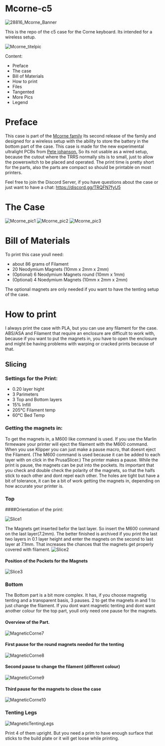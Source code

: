 # Mcorne-c5
![28816_Mcorne_Banner](https://github.com/Runningtarrens/Mcorne-c5/blob/main/pictures/Mcorne_c5%20banner.jpg)


This is the repo of the c5 case for the Corne keyboard. Its intended for a wireless setup.


![Mcorne_titelpic](https://github.com/Runningtarrens/Mcorne-c5/blob/main/pictures/20221110_092837.jpg)

Content:

* Preface
* The case
* Bill of Materials
* How to print
* Files
* Tangented
* More Pics
* Legend


# Preface

This case is part of the [Mcorne family]( https://github.com/Runningtarrens/Mcorne-overview "Mcorne overview") Its second release of the family and designed for a wireless setup with the ability to store the battery in the bottom part of the case. This case is made for the new experimental ultralight PCBs from [Pete johanson.](https://github.com/petejohanson/crkbd/tree/board/corne-ultralight "Corne Ultralight") So its not usable as a wired setup, because the cutout where the TRRS normally sits is to small, just to allow the powerswitch to be placed and operated. The print time is pretty short for the parts, also the parts are compact so should be printable on most printers.

Feel free to join the Discord Server, if you have questions about the case or just want to have a chat: https://discord.gg/TRQFN7fyU5


# The Case

![Mcorne_pic1](https://github.com/Runningtarrens/Mcorne-c5/blob/main/pictures/20221110_093136.jpg)
![Mcorne_pic2](https://github.com/Runningtarrens/Mcorne-c5/blob/main/pictures/20221110_092850.jpg)
![Mcorne_pic3](https://github.com/Runningtarrens/Mcorne-c5/blob/main/pictures/20221110_092929.jpg)

# Bill of Materials

To print this case youll need:
* about 86 grams of Filament
* 20 Neodymium Magnets (10mm x 2mm x 2mm)
*  (Optional) 6 Neodymium Magnets round (10mm x 1mm)
*  (Optional) 4 Noedymium Magnets (10mm x 2mm x 2mm)

The optional magnets are only needed if you want to have the tenting setup of the case.


# How to print
 
 I always print the case with PLA, but you can use any filament for the case. ABS/ASA and Filament that require an enclosure are difficult to work with, because if you want to put the magnets in, you have to open the enclosure and might be having problems with warping or cracked prints because of that.
 
 ## Slicing

### Settings for the Print:

* 0.20 layer hight
* 3 Parimeters
* 3 Top and Bottom layers
* 15% Infill
* 205°C Filament temp
* 60°C Bed Temp
 
### Getting the magnets in:

To get the magnets in, a M600 like command is used. If you use the Marlin firmeware your printer will eject the filament with the M600 command. When you use Klipper you can just make a pause macro, that doesnt eject the Filament. (The M600 command is used because it can be added to each layer with on click in the PrusaSlicer.) The printer makes a pause. While the print is pause, the magnets can be put into the pockets. Its important that you check and double check the polarity of the magnets, so that the halfs stick to each other and dont repel each other. The holes are tight but have a bit of tolerance, it can be a bit of work getting the magnets in, depending on how accurate your printer is. 


### Top


####Orientation of the print:

![Slice1](https://github.com/Runningtarrens/Mcorne-c5/blob/main/pictures/slice1.JPG)

The Magnets get inserted befor the last layer. So insert the M600 command on the last layer(7.2mm). The better finished is archived if you print the last two layers in 0.1 layer height and enter the magnets on the second to last layer at 7.1mm. That increases the chances that the magnets get properly covered with filament.
![Slice2](https://github.com/Runningtarrens/Mcorne-c5/blob/main/pictures/slice2.JPG)


#### Position of the Pockets for the Magnets


![Slice3](https://github.com/Runningtarrens/Mcorne-c5/blob/main/pictures/slice3.JPG)



### Bottom

The Bottom part is a bit more complex. It has, if you choose magnetig tenting and a transparent basis, 3 pauses. 2 to get the magnets in and 1 to just change the filament. If you dont want magnetic tenting and dont want another colour for the top part, youll only need one pause for the magnets.

#### Overview of the Part.

![MagneticCorne7](https://github.com/Runningtarrens/MagneticCorne/blob/main/pics/bottom%20slice.JPG)

#### First pause for the round magnets needed for the tenting

![MagneticCorne8](https://github.com/Runningtarrens/MagneticCorne/blob/main/pics/bot%20slice%201.JPG)


#### Second pause to change the filament (different colour)

![MagneticCorne9](https://github.com/Runningtarrens/MagneticCorne/blob/main/pics/bot%20slice%202.JPG)


#### Third pause for the magnets to close the case

![MagneticCorne10](https://github.com/Runningtarrens/MagneticCorne/blob/main/pics/bot%20slice%203.JPG)


### Tenting Legs

![MagneticTentingLegs](https://github.com/Runningtarrens/Mcorne/blob/main/pics/tenting%20legs.JPG)

Print 4 of them upright. But you need a prim to have enough surface that sticks to the build plate or it will get loose while printing.





